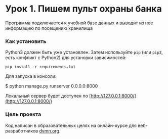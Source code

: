 # Урок 1. Пишем пульт охраны банка

Программа подключается к учебной базе данных и выводит из нее информацию по посещению хранилища

### Как установить

Python3 должен быть уже установлен. 
Затем используйте `pip` (или `pip3`, есть конфликт с Python2) для установки зависимостей:
```
pip install -r requirements.txt
```

Для запуска в консоли:

$ python manage.py runserver 0.0.0.0:8000 

Локальный сервер будет доступен по [http://127.0.0.1:8000/](http://127.0.0.1:8000/)

### Цель проекта

Код написан в образовательных целях на онлайн-курсе для веб-разработчиков [dvmn.org](https://dvmn.org/).
